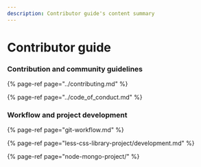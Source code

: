 ```yaml
---
description: Contributor guide's content summary
---
```


# Contributor guide

### Contribution and community guidelines

{% page-ref page="../contributing.md" %}

{% page-ref page="../code\_of\_conduct.md" %}

### Workflow and project development

{% page-ref page="git-workflow.md" %}

{% page-ref page="less-css-library-project/development.md" %}

{% page-ref page="node-mongo-project/" %}



